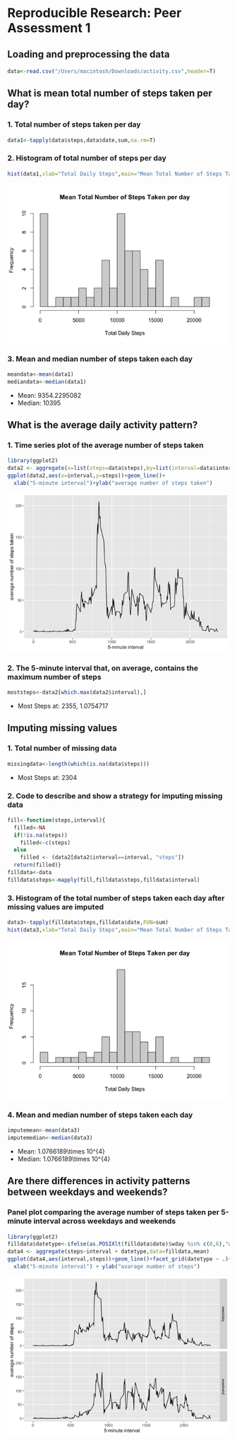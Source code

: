 # Reproducible Research: Peer Assessment 1

## Loading and preprocessing the data

```r
data<-read.csv("/Users/macintosh/Downloads/activity.csv",header=T)
```

## What is mean total number of steps taken per day?
### 1. Total number of steps taken per day

```r
data1<-tapply(data$steps,data$date,sum,na.rm=T)
```
### 2. Histogram of total number of steps per day

```r
hist(data1,xlab="Total Daily Steps",main="Mean Total Number of Steps Taken per day",breaks=20)
```

![](PA1_template_files/figure-html/unnamed-chunk-3-1.png)<!-- -->

### 3. Mean and median number of steps taken each day

```r
meandata<-mean(data1)
mediandata<-median(data1)
```
* Mean: 9354.2295082 
* Median: 10395

## What is the average daily activity pattern?
### 1. Time series plot of the average number of steps taken

```r
library(ggplot2)
data2 <- aggregate(x=list(steps=data$steps),by=list(interval=data$interval),FUN=mean,na.rm=T)
ggplot(data2,aes(x=interval,y=steps))+geom_line()+
  xlab("5-minute interval")+ylab("average number of steps taken")
```

![](PA1_template_files/figure-html/unnamed-chunk-5-1.png)<!-- -->

### 2. The 5-minute interval that, on average, contains the maximum number of steps

```r
moststeps<-data2[which.max(data2$interval),]
```
* Most Steps at: 2355, 1.0754717

## Imputing missing values
### 1. Total number of missing data

```r
missingdata<-length(which(is.na(data$steps)))
```
* Most Steps at: 2304

### 2. Code to describe and show a strategy for imputing missing data

```r
fill<-function(steps,interval){
  filled<-NA
  if(!is.na(steps))
    filled<-c(steps)
  else
    filled <- (data2[data2$interval==interval, "steps"])
  return(filled)}
filldata<-data
filldata$steps<-mapply(fill,filldata$steps,filldata$interval)
```

### 3. Histogram of the total number of steps taken each day after missing values are imputed

```r
data3<-tapply(filldata$steps,filldata$date,FUN=sum)
hist(data3,xlab="Total Daily Steps",main="Mean Total Number of Steps Taken per day",breaks=20)
```

![](PA1_template_files/figure-html/unnamed-chunk-9-1.png)<!-- -->

### 4. Mean and median number of steps taken each day

```r
imputemean<-mean(data3)
imputemedian<-median(data3)
```
* Mean: 1.0766189\times 10^{4} 
* Median: 1.0766189\times 10^{4}

## Are there differences in activity patterns between weekdays and weekends?
### Panel plot comparing the average number of steps taken per 5-minute interval across weekdays and weekends

```r
library(ggplot2)
filldata$datetype<-ifelse(as.POSIXlt(filldata$date)$wday %in% c(0,6),"weekend","weekday")
data4 <- aggregate(steps~interval + datetype,data=filldata,mean)
ggplot(data4,aes(interval,steps))+geom_line()+facet_grid(datetype ~ .)+
  xlab("5-minute interval") + ylab("avarage number of steps")
```

![](PA1_template_files/figure-html/unnamed-chunk-11-1.png)<!-- -->
